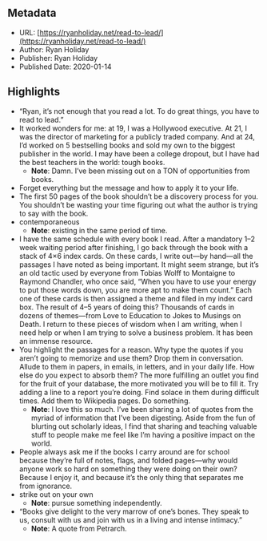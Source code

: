 ## Metadata
* URL: [https://ryanholiday.net/read-to-lead/](https://ryanholiday.net/read-to-lead/)
* Author: Ryan Holiday
* Publisher: Ryan Holiday
* Published Date: 2020-01-14


## Highlights
* “Ryan, it’s not enough that you read a lot. To do great things, you have to read to lead.”
* It worked wonders for me: at 19, I was a Hollywood executive. At 21, I was the director of marketing for a publicly traded company. And at 24, I’d worked on 5 bestselling books and sold my own to the biggest publisher in the world. I may have been a college dropout, but I have had the best teachers in the world: tough books.
  * **Note**: Damn. I’ve been missing out on a TON of opportunities from books.
* Forget everything but the message and how to apply it to your life.
* The first 50 pages of the book shouldn’t be a discovery process for you. You shouldn’t be wasting your time figuring out what the author is trying to say with the book.
* contemporaneous
  * **Note**: existing in the same period of time.
* I have the same schedule with every book I read. After a mandatory 1–2 week waiting period after finishing, I go back through the book with a stack of 4×6 index cards. On these cards, I write out—by hand—all the passages I have noted as being important. It might seem strange, but it’s an old tactic used by everyone from Tobias Wolff to Montaigne to Raymond Chandler, who once said, “When you have to use your energy to put those words down, you are more apt to make them count.” Each one of these cards is then assigned a theme and filed in my index card box. The result of 4–5 years of doing this? Thousands of cards in dozens of themes—from Love to Education to Jokes to Musings on Death. I return to these pieces of wisdom when I am writing, when I need help or when I am trying to solve a business problem. It has been an immense resource.
* You highlight the passages for a reason. Why type the quotes if you aren’t going to memorize and use them? Drop them in conversation. Allude to them in papers, in emails, in letters, and in your daily life. How else do you expect to absorb them? The more fulfilling an outlet you find for the fruit of your database, the more motivated you will be to fill it. Try adding a line to a report you’re doing. Find solace in them during difficult times. Add them to Wikipedia pages. Do something.
  * **Note**: I love this so much. I’ve been sharing a lot of quotes from the myriad of information that I’ve been digesting. Aside from the fun of blurting out scholarly ideas, I find that sharing and teaching valuable stuff to people make me feel like I’m having a positive impact on the world.
* People always ask me if the books I carry around are for school because they’re full of notes, flags, and folded pages—why would anyone work so hard on something they were doing on their own? Because I enjoy it, and because it’s the only thing that separates me from ignorance.
* strike out on your own
  * **Note**: pursue something independently.
* “Books give delight to the very marrow of one’s bones. They speak to us, consult with us and join with us in a living and intense intimacy.”
  * **Note**: A quote from Petrarch.
